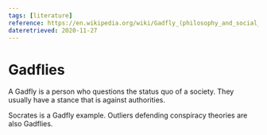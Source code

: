 ```yaml
---
tags: [literature]
reference: https://en.wikipedia.org/wiki/Gadfly_(philosophy_and_social_science)
dateretrieved: 2020-11-27
---
```


# Gadflies

A Gadfly is a person who questions the status quo of a society. They usually have a stance that is against authorities.

Socrates is a Gadfly example. Outliers defending conspiracy theories are also Gadflies.

